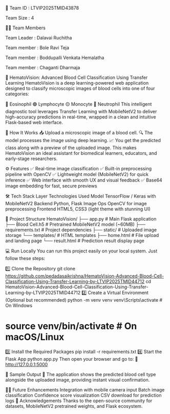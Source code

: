 🧠 Team ID : LTVIP2025TMID43878

Team Size : 4

👨‍💻 Team Members

Team Leader : Dalavai Ruchitha

Team member : Bole Ravi Teja

Team member : Boddupalli Venkata Hemalatha

Team member : Chaganti Dharmaja

🧬 HematoVision: Advanced Blood Cell Classification Using Transfer Learning
HematoVision is a deep learning-powered web application designed to classify microscopic images of blood cells into one of four categories:

🔴 Eosinophil
🟢 Lymphocyte
🟡 Monocyte
🔵 Neutrophil
This intelligent diagnostic tool leverages Transfer Learning with MobileNetV2 to deliver high-accuracy predictions in real-time, wrapped in a clean and intuitive Flask-based web interface.

🚀 How It Works
📤 Upload a microscopic image of a blood cell.
🔍 The model processes the image using deep learning.
📈 You get the predicted class along with a preview of the uploaded image.
This makes HematoVision an ideal assistant for biomedical learners, educators, and early-stage researchers.

⚙️ Features
✅ Real-time image classification
✅ Built-in preprocessing pipeline with OpenCV
✅ Lightweight model (MobileNetV2) for quick inference
✅ Web interface with smooth UX and visual feedback
✅ Base64 image embedding for fast, secure previews

🛠️ Tech Stack
Layer	Technologies Used
Model	TensorFlow / Keras with MobileNetV2
Backend	Python, Flask
Image Ops	OpenCV for image preprocessing
Frontend	HTML5, CSS3 (light theme with stunning UI)

📁 Project Structure
HematoVision/
├── app.py               # Main Flask application
├── Blood Cell.h5        # Pretrained MobileNetV2 model (~60MB)
├── requirements.txt     # Project dependencies
├── static/              # Uploaded image storage
└── templates/           # HTML templates
    ├── home.html        # File upload and landing page
    └── result.html      # Prediction result display page
    
💻 Run Locally
You can run this project easily on your local system. Just follow these steps:

1️⃣ Clone the Repository
git clone https://github.com/pedadasaikrishna/HematoVision-Advanced-Blood-Cell-Classification-Using-Transfer-Learning-by-LTVIP2025TMID44712
cd HematoVision-Advanced-Blood-Cell-Classification-Using-Transfer-Learning-by-LTVIP2025TMID44712
2️⃣ Create a Virtual Environment (Optional but recommended)
python -m venv venv
venv\Scripts\activate       # On Windows
# source venv/bin/activate  # On macOS/Linux
3️⃣ Install the Required Packages
pip install -r requirements.txt
4️⃣ Start the Flask App
python app.py
Then open your browser and go to: 🔗 http://127.0.0.1:5000

📸 Sample Output
🧠 The application shows the predicted blood cell type alongside the uploaded image, providing instant visual confirmation.

👨‍🔬 Future Enhancements
Integration with mobile camera input
Batch image classification
Confidence score visualization
CSV download for prediction logs
🙌 Acknowledgements
Thanks to the open-source community for datasets, MobileNetV2 pretrained weights, and Flask ecosystem.
